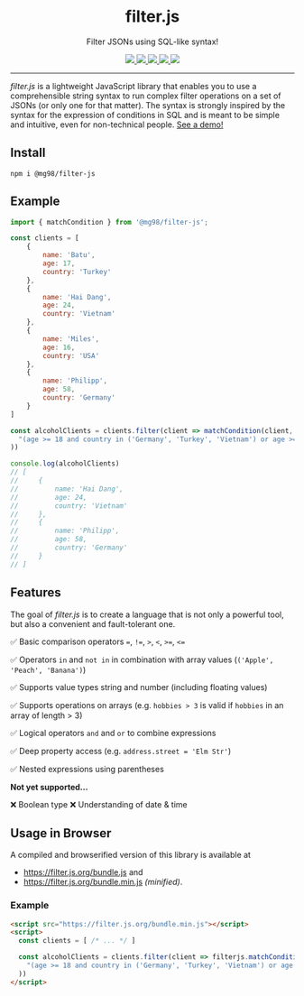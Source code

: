 <h1 align="center">filter.js</h1>
<p align="center">
    Filter JSONs using SQL-like syntax!
</p>

<p align="center">
  <a href="https://github.com/mg98/filter.js/actions/workflows/test.yml">
    <img src="https://github.com/mg98/filter.js/actions/workflows/test.yml/badge.svg">
  </a>
  <a href="https://codecov.io/gh/mg98/filter.js">
    <img src="https://codecov.io/gh/mg98/filter.js/branch/main/graph/badge.svg?token=RNG38NX4WY"/>
  </a>
  <a href="https://deepscan.io/dashboard#view=project&tid=17510&pid=20859&bid=581033">
    <img src="https://deepscan.io/api/teams/17510/projects/20859/branches/581033/badge/grade.svg">
  </a>
  <a href="https://www.npmjs.com/package/@mg98/filter-js">
    <img src="https://img.shields.io/npm/v/@mg98/filter-js">
  </a>
  <a href="./LICENSE">
    <img src="https://img.shields.io/github/license/mg98/filter.js">
  </a>
</p>

<hr>

_filter.js_ is a lightweight JavaScript library that enables you to use a comprehensible string syntax to run complex filter operations on a set of JSONs (or only one for that matter).
The syntax is strongly inspired by the syntax for the expression of conditions in SQL and is meant to be simple and intuitive, even for non-technical people. [See a demo!](https://filter.js.org)

## Install

```
npm i @mg98/filter-js
```

## Example

```js
import { matchCondition } from '@mg98/filter-js';

const clients = [
    {
        name: 'Batu',
        age: 17,
        country: 'Turkey'
    },
    {
        name: 'Hai Dang',
        age: 24,
        country: 'Vietnam'
    },
    {
        name: 'Miles',
        age: 16,
        country: 'USA'
    },
    {
        name: 'Philipp',
        age: 58,
        country: 'Germany'
    }
]

const alcoholClients = clients.filter(client => matchCondition(client, 
  "(age >= 18 and country in ('Germany', 'Turkey', 'Vietnam') or age >= 21 and country = 'USA') and country != 'Arabia'"
))

console.log(alcoholClients)
// [
//     {
//         name: 'Hai Dang',
//         age: 24,
//         country: 'Vietnam'
//     },
//     {
//         name: 'Philipp',
//         age: 58,
//         country: 'Germany'
//     }
// ]
```

## Features

The goal of _filter.js_ is to create a language that is not only a powerful tool, but also a convenient and fault-tolerant one.

✅ Basic comparison operators `=`, `!=`, `>`, `<`, `>=`, `<=`

✅ Operators `in` and `not in` in combination with array values (`('Apple', 'Peach', 'Banana')`)

✅ Supports value types string and number (including floating values)

✅ Supports operations on arrays (e.g. `hobbies > 3` is valid if `hobbies` in an array of length > 3)

✅ Logical operators `and` and `or` to combine expressions

✅ Deep property access (e.g. `address.street = 'Elm Str'`)

✅ Nested expressions using parentheses

**Not yet supported...**

❌ Boolean type
❌ Understanding of date & time


## Usage in Browser

A compiled and browserified version of this library is available at 
- https://filter.js.org/bundle.js and 
- https://filter.js.org/bundle.min.js _(minified)_.

### Example

```html
<script src="https://filter.js.org/bundle.min.js"></script>
<script>
  const clients = [ /* ... */ ]

  const alcoholClients = clients.filter(client => filterjs.matchCondition(client, 
    "(age >= 18 and country in ('Germany', 'Turkey', 'Vietnam') or age >= 21 and country = 'USA') and country != 'Arabia'"
  ))
</script>
```
